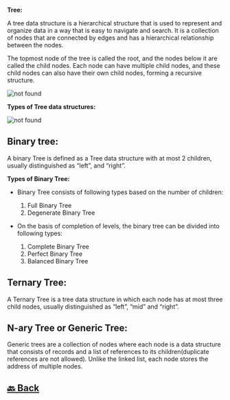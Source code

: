 **Tree:**

A tree data structure is a hierarchical structure that is used to represent and organize data in a way that is easy to navigate and search. It is a collection of nodes that are connected by edges and has a hierarchical relationship between the nodes.

The topmost node of the tree is called the root, and the nodes below it are called the child nodes. Each node can have multiple child nodes, and these child nodes can also have their own child nodes, forming a recursive structure.

<img src="https://media.geeksforgeeks.org/wp-content/uploads/20221124153129/Treedatastructure.png" alt="not found">

**Types of Tree data structures:**

<img src="https://media.geeksforgeeks.org/wp-content/uploads/20230111154258/typoes1-768.png" alt="not found">

<h2>Binary tree:</h2>

A binary Tree is defined as a Tree data structure with at most 2 children, usually distinguished as “left”, and “right”.

**Types of Binary Tree:**

- Binary Tree consists of following types based on the  number of children: </br>
    1. Full Binary Tree </br>
    2. Degenerate Binary Tree </br>

- On the basis of completion of levels, the binary tree can be divided into following types: </br>
    1. Complete Binary Tree </br>
    2. Perfect Binary Tree </br>
    3. Balanced Binary Tree </br>

<h2>Ternary Tree:</h2>

A Ternary Tree is a tree data structure in which each node has at most three child nodes, usually distinguished as “left”, “mid” and “right”.

<h2>N-ary Tree or Generic Tree:</h2>

Generic trees are a collection of nodes where each node is a data structure that consists of records and a list of references to its children(duplicate references are not allowed). Unlike the linked list, each node stores the address of multiple nodes.






<h2><a href="https://github.com/sanjay9616/data-structure-and-alogrithms/blob/master/README.md"> 🔙 Back</a></h2>